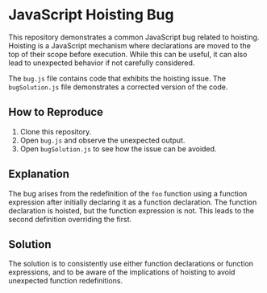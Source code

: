 # JavaScript Hoisting Bug

This repository demonstrates a common JavaScript bug related to hoisting.  Hoisting is a JavaScript mechanism where declarations are moved to the top of their scope before execution.  While this can be useful, it can also lead to unexpected behavior if not carefully considered.

The `bug.js` file contains code that exhibits the hoisting issue. The `bugSolution.js` file demonstrates a corrected version of the code.

## How to Reproduce

1. Clone this repository.
2. Open `bug.js` and observe the unexpected output.
3. Open `bugSolution.js` to see how the issue can be avoided.

## Explanation

The bug arises from the redefinition of the `foo` function using a function expression after initially declaring it as a function declaration.  The function declaration is hoisted, but the function expression is not. This leads to the second definition overriding the first.

## Solution

The solution is to consistently use either function declarations or function expressions, and to be aware of the implications of hoisting to avoid unexpected function redefinitions.